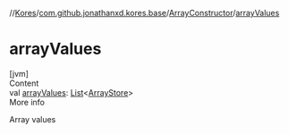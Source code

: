 //[Kores](../../index.md)/[com.github.jonathanxd.kores.base](../index.md)/[ArrayConstructor](index.md)/[arrayValues](array-values.md)



# arrayValues  
[jvm]  
Content  
val [arrayValues](array-values.md): [List](https://kotlinlang.org/api/latest/jvm/stdlib/kotlin.collections/-list/index.html)<[ArrayStore](../-array-store/index.md)>  
More info  


Array values

  



